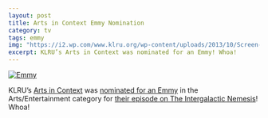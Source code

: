 ```yaml
---
layout: post
title: Arts in Context Emmy Nomination
category: tv
tags: emmy
img: "https://i2.wp.com/www.klru.org/wp-content/uploads/2013/10/Screen-shot-2013-10-01-at-4.11.05-PM-640x264.png"
excerpt: KLRU’s Arts in Context was nominated for an Emmy! Whoa!
---
```

[![Emmy](https://i2.wp.com/www.klru.org/wp-content/uploads/2013/10/Screen-shot-2013-10-01-at-4.11.05-PM-640x264.png)](http://www.klru.org/blog/2013/10/klru-nominated-for-17-emmy-awards/)

KLRU’s [Arts in Context](https://klru.org/artsincontext/) was [nominated for an Emmy](https://klru.org/blog/2013/10/klru-nominated-for-17-emmy-awards/) in the Arts/Entertainment category for [their episode on The Intergalactic Nemesis]()! Whoa!
